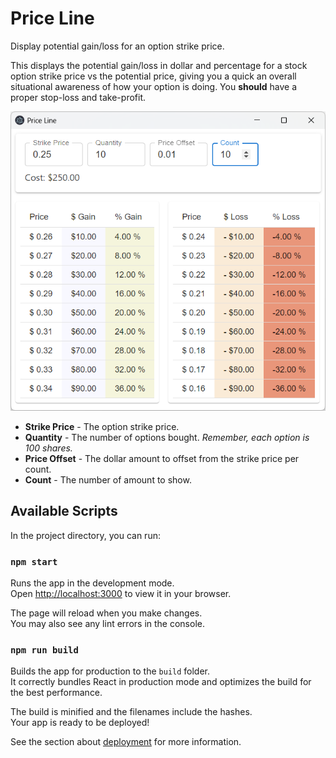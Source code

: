 # Price Line

Display potential gain/loss for an option strike price.

This displays the potential gain/loss in dollar and percentage for a stock option strike price vs the potential price, giving you a quick an overall situational awareness of how your option is doing.
You **should** have a proper stop-loss and take-profit.

![Price Line screenshot](./media/screenshot.png "Price Line screenshot")

- **Strike Price** - The option strike price.
- **Quantity** - The number of options bought. _Remember, each option is 100 shares._
- **Price Offset** - The dollar amount to offset from the strike price per count.
- **Count** - The number of amount to show.



## Available Scripts

In the project directory, you can run:

### `npm start`

Runs the app in the development mode.\
Open [http://localhost:3000](http://localhost:3000) to view it in your browser.

The page will reload when you make changes.\
You may also see any lint errors in the console.

### `npm run build`

Builds the app for production to the `build` folder.\
It correctly bundles React in production mode and optimizes the build for the best performance.

The build is minified and the filenames include the hashes.\
Your app is ready to be deployed!

See the section about [deployment](https://facebook.github.io/create-react-app/docs/deployment) for more information.

